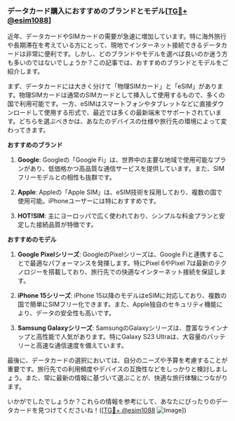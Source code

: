 ### データカード購入におすすめのブランドとモデル[[TG💪+ @esim1088](https://t.me/s/esim1088)]

近年、データカードやSIMカードの需要が急速に増加しています。特に海外旅行や長期滞在を考えている方にとって、現地でインターネット接続できるデータカードは非常に便利です。しかし、どのブランドやモデルを選べば良いのか迷う方も多いのではないでしょうか？この記事では、おすすめのブランドとモデルをご紹介します。

まず、データカードには大きく分けて「物理SIMカード」と「eSIM」があります。物理SIMカードは通常のSIMカードとして挿入して使用するもので、多くの国で利用可能です。一方、eSIMはスマートフォンやタブレットなどに直接ダウンロードして使用する形式で、最近では多くの最新端末でサポートされています。どちらを選ぶべきかは、あなたのデバイスの仕様や旅行先の環境によって変わってきます。

**おすすめのブランド**

1. **Google**: Googleの「Google Fi」は、世界中の主要な地域で使用可能なプランがあり、低価格かつ高品質な通信サービスを提供しています。また、SIMフリーモデルとの相性も抜群です。

2. **Apple**: Appleの「Apple SIM」は、eSIM技術を採用しており、複数の国で使用可能。iPhoneユーザーには特におすすめです。

3. **HOT!SIM**: 主にヨーロッパで広く使われており、シンプルな料金プランと安定した接続品質が特徴です。

**おすすめのモデル**

1. **Google Pixelシリーズ**: GoogleのPixelシリーズは、Google Fiと連携することで最適なパフォーマンスを発揮します。特にPixel 6やPixel 7は最新のテクノロジーを搭載しており、旅行先での快適なインターネット接続を保証します。

2. **iPhone 15シリーズ**: iPhone 15以降のモデルはeSIMに対応しており、複数の国で簡単にSIMフリー化できます。また、Apple独自のセキュリティ機能により、データの安全性も高いです。

3. **Samsung Galaxyシリーズ**: SamsungのGalaxyシリーズは、豊富なラインナップと高性能で人気があります。特にGalaxy S23 Ultraは、大容量のバッテリーと高速な通信速度を備えています。

最後に、データカードの選択においては、自分のニーズや予算を考慮することが重要です。旅行先での利用頻度やデバイスの互換性などをしっかりと検討しましょう。また、常に最新の情報に基づいて選ぶことが、快適な旅行体験につながります。

いかがでしたでしょうか？これらの情報を参考にして、あなたにぴったりのデータカードを見つけてくださいね！([[TG💪+ @esim1088](https://t.me/s/esim1088) ![Image](https://i.postimg.cc/Y0z9fWf4/image.png)])